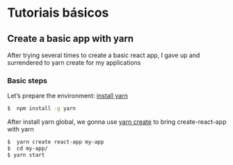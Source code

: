 # Tutoriais básicos


## Create a basic app with yarn

After trying several times to create a basic react app, I gave up and surrendered to yarn create for my applications

### Basic steps
Let’s prepare the environment:
[install yarn](https://yarnpkg.com/lang/en/docs/install/)
```sh
$  npm install -g yarn
```
After install yarn global, we gonna use [yarn create](https://yarnpkg.com/lang/en/docs/cli/create/) to bring create-react-app with yarn 

```sh
$  yarn create react-app my-app
$  cd my-app/
$ yarn start
```
